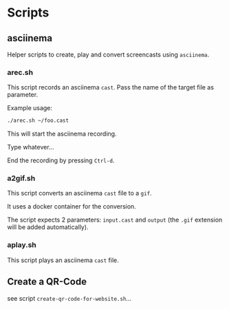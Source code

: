 # Scripts

## asciinema

Helper scripts to create, play and convert screencasts using `asciinema`.

### arec.sh

This script records an asciinema `cast`. Pass the name of the target file as parameter.

Example usage:

```sh
./arec.sh ~/foo.cast
```

This will start the asciinema recording.

Type whatever...

End the recording by pressing `Ctrl-d`.

### a2gif.sh

This script converts an asciinema `cast` file to a `gif`.

It uses a docker container for the conversion.

The script expects 2 parameters: `input.cast` and `output` (the `.gif` extension will be added automatically).

### aplay.sh

This script plays an asciinema `cast` file.

## Create a QR-Code

see script `create-qr-code-for-website.sh`...
